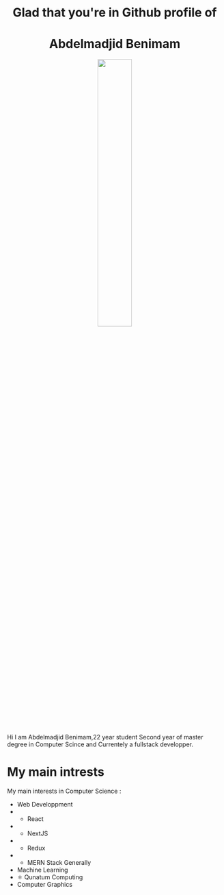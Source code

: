 <h1 align="center">Glad that you're in Github profile of<h1>
  <h1 align="center">Abdelmadjid Benimam</h1> 

  <p align="center" >
    <img align="center" src="https://i.imgur.com/5WA8Hau.png" width="40%" height="40%"/>
  </p>
  

 

Hi I am Abdelmadjid Benimam,22 year student Second year of master degree in Computer Scince and Currentely a fullstack developper.

# My main intrests
My main interests in Computer Science : 
- Web Developpment
- - React
- - NextJS
- - Redux
- - MERN Stack Generally
- Machine Learning
- ⚛ Qunatum Computing
- Computer Graphics
